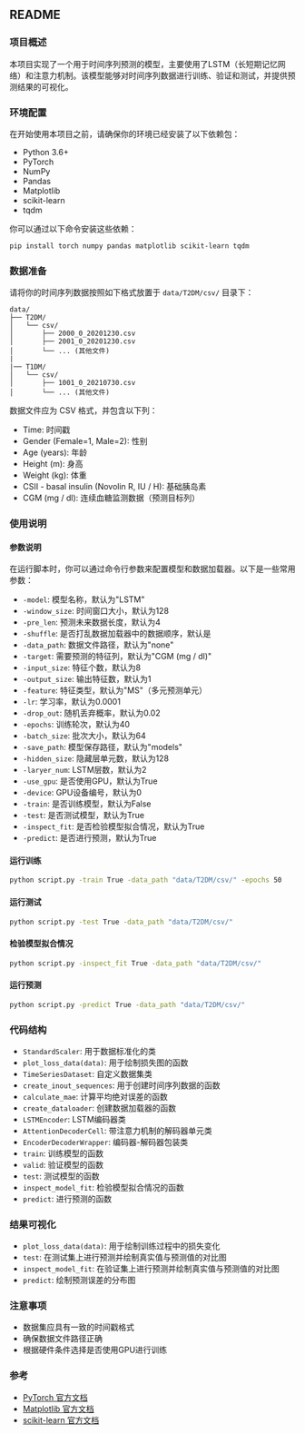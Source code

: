 ## README

### 项目概述

本项目实现了一个用于时间序列预测的模型，主要使用了LSTM（长短期记忆网络）和注意力机制。该模型能够对时间序列数据进行训练、验证和测试，并提供预测结果的可视化。

### 环境配置

在开始使用本项目之前，请确保你的环境已经安装了以下依赖包：

- Python 3.6+
- PyTorch
- NumPy
- Pandas
- Matplotlib
- scikit-learn
- tqdm

你可以通过以下命令安装这些依赖：

```bash
pip install torch numpy pandas matplotlib scikit-learn tqdm
```

### 数据准备

请将你的时间序列数据按照如下格式放置于 `data/T2DM/csv/` 目录下：

```
data/
├── T2DM/
│   └── csv/
│       ├── 2000_0_20201230.csv
│       ├── 2001_0_20201230.csv
│       └── ... (其他文件)
|
|── T1DM/
│   └── csv/
│       ├── 1001_0_20210730.csv
│       └── ... (其他文件)
```

数据文件应为 CSV 格式，并包含以下列：

- Time: 时间戳
- Gender (Female=1, Male=2): 性别
- Age (years): 年龄
- Height (m): 身高
- Weight (kg): 体重
- CSII - basal insulin (Novolin R, IU / H): 基础胰岛素
- CGM (mg / dl): 连续血糖监测数据（预测目标列）

### 使用说明

#### 参数说明

在运行脚本时，你可以通过命令行参数来配置模型和数据加载器。以下是一些常用参数：

- `-model`: 模型名称，默认为"LSTM"
- `-window_size`: 时间窗口大小，默认为128
- `-pre_len`: 预测未来数据长度，默认为4
- `-shuffle`: 是否打乱数据加载器中的数据顺序，默认是
- `-data_path`: 数据文件路径，默认为"none"
- `-target`: 需要预测的特征列，默认为"CGM (mg / dl)"
- `-input_size`: 特征个数，默认为8
- `-output_size`: 输出特征数，默认为1
- `-feature`: 特征类型，默认为"MS"（多元预测单元）
- `-lr`: 学习率，默认为0.0001
- `-drop_out`: 随机丢弃概率，默认为0.02
- `-epochs`: 训练轮次，默认为40
- `-batch_size`: 批次大小，默认为64
- `-save_path`: 模型保存路径，默认为"models"
- `-hidden_size`: 隐藏层单元数，默认为128
- `-laryer_num`: LSTM层数，默认为2
- `-use_gpu`: 是否使用GPU，默认为True
- `-device`: GPU设备编号，默认为0
- `-train`: 是否训练模型，默认为False
- `-test`: 是否测试模型，默认为True
- `-inspect_fit`: 是否检验模型拟合情况，默认为True
- `-predict`: 是否进行预测，默认为True

#### 运行训练

```bash
python script.py -train True -data_path "data/T2DM/csv/" -epochs 50
```

#### 运行测试

```bash
python script.py -test True -data_path "data/T2DM/csv/"
```

#### 检验模型拟合情况

```bash
python script.py -inspect_fit True -data_path "data/T2DM/csv/"
```

#### 运行预测

```bash
python script.py -predict True -data_path "data/T2DM/csv/"
```

### 代码结构

- `StandardScaler`: 用于数据标准化的类
- `plot_loss_data(data)`: 用于绘制损失图的函数
- `TimeSeriesDataset`: 自定义数据集类
- `create_inout_sequences`: 用于创建时间序列数据的函数
- `calculate_mae`: 计算平均绝对误差的函数
- `create_dataloader`: 创建数据加载器的函数
- `LSTMEncoder`: LSTM编码器类
- `AttentionDecoderCell`: 带注意力机制的解码器单元类
- `EncoderDecoderWrapper`: 编码器-解码器包装类
- `train`: 训练模型的函数
- `valid`: 验证模型的函数
- `test`: 测试模型的函数
- `inspect_model_fit`: 检验模型拟合情况的函数
- `predict`: 进行预测的函数

### 结果可视化

- `plot_loss_data(data)`: 用于绘制训练过程中的损失变化
- `test`: 在测试集上进行预测并绘制真实值与预测值的对比图
- `inspect_model_fit`: 在验证集上进行预测并绘制真实值与预测值的对比图
- `predict`: 绘制预测误差的分布图

### 注意事项

- 数据集应具有一致的时间戳格式
- 确保数据文件路径正确
- 根据硬件条件选择是否使用GPU进行训练

### 参考

- [PyTorch 官方文档](https://pytorch.org/docs/)
- [Matplotlib 官方文档](https://matplotlib.org/stable/contents.html)
- [scikit-learn 官方文档](https://scikit-learn.org/stable/documentation.html)

